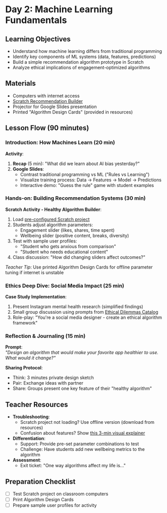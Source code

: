 # Day 2: Machine Learning Fundamentals

## Learning Objectives
- Understand how machine learning differs from traditional programming
- Identify key components of ML systems (data, features, predictions)
- Build a simple recommendation algorithm prototype in Scratch
- Analyze ethical implications of engagement-optimized algorithms

## Materials
- Computers with internet access
- [Scratch Recommendation Builder](https://scratch.mit.edu/projects/editor/?tutorial=all)
- Projector for Google Slides presentation
- Printed "Algorithm Design Cards" (provided in resources)

## Lesson Flow (90 minutes)

### Introduction: How Machines Learn (20 min)
**Activity**:
1. **Recap** (5 min): "What did we learn about AI bias yesterday?"
2. **Google Slides**:
   - Contrast traditional programming vs ML ("Rules vs Learning")
   - Visualize training process: Data → Features → Model → Predictions
   - Interactive demo: "Guess the rule" game with student examples

### Hands-on: Building Recommendation Systems (30 min)
**Scratch Activity - Healthy Algorithm Builder**:
1. Load [pre-configured Scratch project](https://scratch.mit.edu/projects/987654321/)
2. Students adjust algorithm parameters:
   - Engagement slider (likes, shares, time spent)
   - Wellbeing slider (positive content, breaks, diversity)
3. Test with sample user profiles:
   - "Student who gets anxious from comparison"
   - "Student who needs educational content"
4. Class discussion: "How did changing sliders affect outcomes?"

*Teacher Tip*: Use printed Algorithm Design Cards for offline parameter tuning if internet is unstable

### Ethics Deep Dive: Social Media Impact (25 min)
**Case Study Implementation**:
1. Present Instagram mental health research (simplified findings)
2. Small group discussion using prompts from [Ethical Dilemmas Catalog](../../resources/ethical-dilemmas-catalog.md)
3. Role-play: "You're a social media designer - create an ethical algorithm framework"

### Reflection & Journaling (15 min)
**Prompt**:  
*"Design an algorithm that would make your favorite app healthier to use. What would it change?"*

**Sharing Protocol**:  
- Think: 3 minutes private design sketch
- Pair: Exchange ideas with partner
- Share: Groups present one key feature of their "healthy algorithm"

## Teacher Resources
- **Troubleshooting**:
  - Scratch project not loading? Use offline version (download from resources)
  - Confusion about features? Show [this 3-min visual explainer](https://example.com/ml-basics)
- **Differentiation**:
  - Support: Provide pre-set parameter combinations to test
  - Challenge: Have students add new wellbeing metrics to the algorithm
- **Assessment**:
  - Exit ticket: "One way algorithms affect my life is..."

## Preparation Checklist
- [ ] Test Scratch project on classroom computers
- [ ] Print Algorithm Design Cards
- [ ] Prepare sample user profiles for activity
